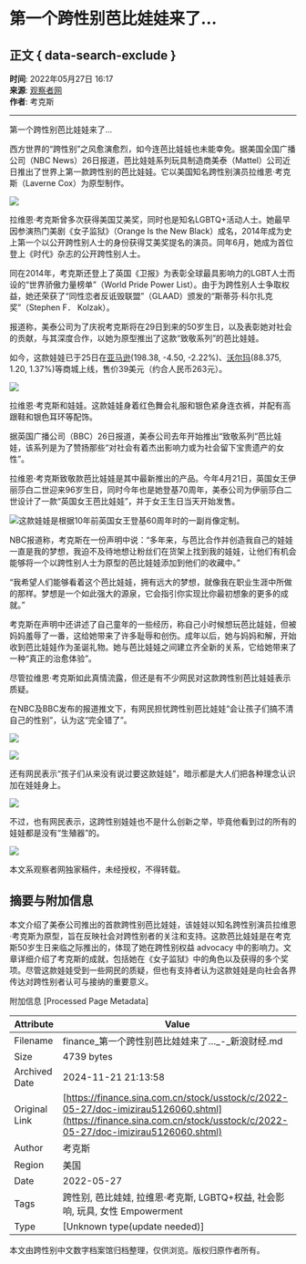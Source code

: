 # 第一个跨性别芭比娃娃来了…

## 正文 { data-search-exclude }


**时间**: 2022年05月27日 16:17  
**来源**: [观察者网](https://m.guancha.cn/internation/2022_05_27_641694.shtml)  
**作者**: 考克斯  

---

第一个跨性别芭比娃娃来了…

西方世界的“跨性别”之风愈演愈烈，如今连芭比娃娃也未能幸免。据美国全国广播公司（NBC News）26日报道，芭比娃娃系列玩具制造商美泰（Mattel）公司近日推出了世界上第一款跨性别的芭比娃娃。它以美国知名跨性别演员拉维恩·考克斯（Laverne Cox）为原型制作。

![](https://n.sinaimg.cn/sinakd20220527s/596/w1900h296/20220527/be9b-eeb4d52082f9f2afbb0e13dc6d5dad39.png)

拉维恩·考克斯曾多次获得美国艾美奖，同时也是知名LGBTQ+活动人士。她最早因参演热门美剧《女子监狱》（Orange Is the New Black）成名，2014年成为史上第一个以公开跨性别人士的身份获得艾美奖提名的演员。同年6月，她成为首位登上《时代》杂志的公开跨性别人士。

同在2014年，考克斯还登上了英国《卫报》为表彰全球最具影响力的LGBT人士而设的“世界骄傲力量榜单”（World Pride Power List）。由于为跨性别人士争取权益，她还荣获了“同性恋者反诋毁联盟”（GLAAD）颁发的“斯蒂芬·科尔扎克奖”（Stephen F． Kolzak）。

报道称，美泰公司为了庆祝考克斯将在29日到来的50岁生日，以及表彰她对社会的贡献，与其深度合作，以她为原型推出了这款“致敬系列”的芭比娃娃。

如今，这款娃娃已于25日在[亚马逊](https://stock.finance.sina.com.cn/usstock/quotes/AMZN.html)(198.38, \-4.50, \-2.22%)、[沃尔玛](https://stock.finance.sina.com.cn/usstock/quotes/WMT.html)(88.375, 1.20, 1.37%)等商城上线，售价39美元（约合人民币263元）。

![](https://n.sinaimg.cn/sinakd20220527s/370/w1421h549/20220527/afac-caf5bc7b7007fdd4f62194b418f8466a.jpg)

拉维恩·考克斯和娃娃。这款娃娃身着红色舞会礼服和银色紧身连衣裤，并配有高跟鞋和银色耳环等配饰。

据英国广播公司（BBC）26日报道，美泰公司去年开始推出“致敬系列”芭比娃娃，该系列是为了赞扬那些“对社会有着杰出影响力或为社会留下宝贵遗产的女性”。

拉维恩·考克斯致敬款芭比娃娃是其中最新推出的产品。今年4月21日，英国女王伊丽莎白二世迎来96岁生日，同时今年也是她登基70周年，美泰公司为伊丽莎白二世设计了一款“英国女王芭比娃娃”，并于女王生日当天开始发售。

![这款娃娃是根据10年前英国女王登基60周年时的一副肖像定制。](https://n.sinaimg.cn/sinakd20220527s/199/w640h359/20220527/3b5b-8d0f260455c6a01f7531a51af803b2bb.jpg)

NBC报道称，考克斯在一份声明中说：“多年来，与芭比合作并创造我自己的娃娃一直是我的梦想，我迫不及待地想让粉丝们在货架上找到我的娃娃，让他们有机会能够将一个以跨性别人士为原型的芭比娃娃添加到他们的收藏中。”

“我希望人们能够看着这个芭比娃娃，拥有远大的梦想，就像我在职业生涯中所做的那样。梦想是一个如此强大的源泉，它会指引你实现比你最初想象的更多的成就。”

考克斯在声明中还讲述了自己童年的一些经历，称自己小时候想玩芭比娃娃，但被妈妈羞辱了一番，这给她带来了许多耻辱和创伤。成年以后，她与妈妈和解，开始收到芭比娃娃作为圣诞礼物。她与芭比娃娃之间建立齐全新的关系，它给她带来了一种“真正的治愈体验”。

尽管拉维恩·考克斯如此真情流露，但还是有不少网民对这款跨性别芭比娃娃表示质疑。

在NBC及BBC发布的报道推文下，有网民担忧跨性别芭比娃娃“会让孩子们搞不清自己的性别”，认为这“完全错了”。

![](https://n.sinaimg.cn/sinakd20220527s/268/w886h182/20220527/969c-cea0e90bccba451e410eafc1a688066e.png)

![](https://n.sinaimg.cn/sinakd20220527s/270/w888h182/20220527/1000-1a0d2040415f181ffd537f901f319266.png)

还有网民表示“孩子们从来没有说过要这款娃娃”，暗示都是大人们把各种理念认识加在娃娃身上。

![](https://n.sinaimg.cn/sinakd20220527s/260/w882h178/20220527/85bb-6be7bc6c8b56cd27aa25355af7b8bb8f.png)

不过，也有网民表示，这跨性别娃娃也不是什么创新之举，毕竟他看到过的所有的娃娃都是没有“生殖器”的。

![](https://n.sinaimg.cn/sinakd20220527s/300/w884h216/20220527/67c4-66d49d6688ecd6a6461744c89d00c2c6.png)

本文系观察者网独家稿件，未经授权，不得转载。

## 摘要与附加信息

<!-- tcd_abstract -->
本文介绍了美泰公司推出的首款跨性别芭比娃娃，该娃娃以知名跨性别演员拉维恩·考克斯为原型，旨在反映社会对跨性别者的关注和支持。这款芭比娃娃是在考克斯50岁生日来临之际推出的，体现了她在跨性别权益 advocacy 中的影响力。文章详细介绍了考克斯的成就，包括她在《女子监狱》中的角色以及获得的多个奖项。尽管这款娃娃受到一些网民的质疑，但也有支持者认为这款娃娃是向社会各界传达对跨性别者认可与接纳的重要意义。
<!-- tcd_abstract_end -->

附加信息 [Processed Page Metadata]

| Attribute       | Value                                  |
|-----------------|----------------------------------------|
| Filename        | finance_第一个跨性别芭比娃娃来了…_-_新浪财经.md                             |
| Size            | 4739 bytes                           |
| Archived Date   | 2024-11-21 21:13:58                             |
| Original Link   | [https://finance.sina.com.cn/stock/usstock/c/2022-05-27/doc-imizirau5126060.shtml](https://finance.sina.com.cn/stock/usstock/c/2022-05-27/doc-imizirau5126060.shtml)                       |
| Author          | 考克斯                               |
| Region          | 美国                               |
| Date            | 2022-05-27                                 |
| Tags            | 跨性别, 芭比娃娃, 拉维恩·考克斯, LGBTQ+权益, 社会影响, 玩具, 女性 Empowerment                                 |
| Type            | [Unknown type(update needed)]                                 |
<!-- tcd_table_end -->

本文由跨性别中文数字档案馆归档整理，仅供浏览。版权归原作者所有。
